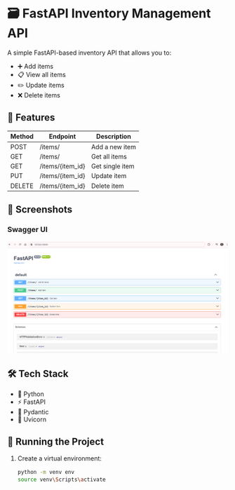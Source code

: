 # 🗃️ FastAPI Inventory Management API

A simple FastAPI-based inventory API that allows you to:

- ➕ Add items
- 📋 View all items
- ✏️ Update items
- ❌ Delete items

## 🚀 Features

| Method | Endpoint            | Description                  |
|--------|---------------------|------------------------------|
| POST   | /items/             | Add a new item               |
| GET    | /items/             | Get all items                |
| GET    | /items/{item_id}    | Get single item              |
| PUT    | /items/{item_id}    | Update item                  |
| DELETE | /items/{item_id}    | Delete item                  |

## 📸 Screenshots

### Swagger UI
![Swagger UI](images/docs.png)


## 🛠 Tech Stack

- 🐍 Python
- ⚡ FastAPI
- 🧪 Pydantic
- 🔁 Uvicorn

## 🧪 Running the Project

1. Create a virtual environment:
   ```bash
   python -m venv env
   source venv\Scripts\activate 
